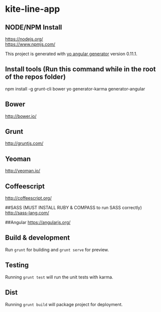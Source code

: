 # kite-line-app

## NODE/NPM Install
https://nodejs.org/    
https://www.npmjs.com/

This project is generated with [yo angular generator](https://github.com/yeoman/generator-angular)
version 0.11.1.

## Install tools (Run this command while in the root of the repos folder)
npm install -g grunt-cli bower yo generator-karma generator-angular


## Bower
http://bower.io/

## Grunt
http://gruntjs.com/

## Yeoman
http://yeoman.io/

## Coffeescript
http://coffeescript.org/

##SASS  (MUST INSTALL RUBY & COMPASS to run SASS correctly)
http://sass-lang.com/

##Angular
https://angularjs.org/

## Build & development

Run `grunt` for building and `grunt serve` for preview.

## Testing

Running `grunt test` will run the unit tests with karma.

## Dist

Running `grunt build` will package project for deployment.







